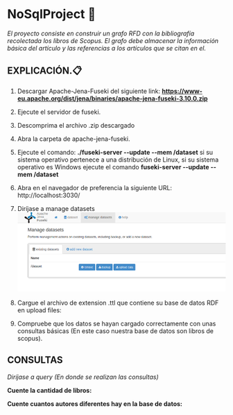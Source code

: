 # NoSqlProject 🚀

_El proyecto consiste en construir un grafo RFD con la bibliografía recolectada los libros de Scopus. El grafo debe almacenar la información básica del artículo y las referencias a los artículos que se citan en el._

## EXPLICACIÓN.📋 

1. Descargar Apache-Jena-Fuseki del siguiente link: 
**https://www-eu.apache.org/dist/jena/binaries/apache-jena-fuseki-3.10.0.zip**
2. Ejecute el servidor de fuseki.
3. Descomprima el archivo .zip descargado
4. Abra la carpeta de apache-jena-fuseki.
5. Ejecute el comando: **./fuseki-server --update --mem /dataset** si su sistema operativo pertenece a una distribución de Linux, si su sistema operativo es Windows ejecute el comando **fuseki-server  --update  --mem /dataset**
6. Abra en el navegador de preferencia la siguiente URL: http://localhost:3030/
7. Diríjase a manage datasets
![alt text](https://github.com/carlosacg/NoSqlProject/blob/master/Images/1.png)

8. Cargue el archivo de extension .ttl que contiene su base de datos  RDF en upload files: 
9. Compruebe que los datos se hayan cargado correctamente con unas consultas básicas (En este caso nuestra base de datos son libros de scopus).

## CONSULTAS 
_Diríjase a query (En donde se realizan las consultas)_


**Cuente la cantidad de libros:**

**Cuente cuantos autores diferentes hay en la base de datos:**



